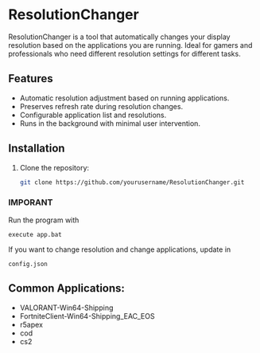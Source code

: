 # ResolutionChanger

ResolutionChanger is a tool that automatically changes your display resolution based on the applications you are running. Ideal for gamers and professionals who need different resolution settings for different tasks.

## Features
- Automatic resolution adjustment based on running applications.
- Preserves refresh rate during resolution changes.
- Configurable application list and resolutions.
- Runs in the background with minimal user intervention.

## Installation
1. Clone the repository:
   ```bash
   git clone https://github.com/yourusername/ResolutionChanger.git

### IMPORANT 
Run the program with 

```
execute app.bat
```
If you want to change resolution and change applications, update in 

```
config.json
``` 

## Common Applications:

- VALORANT-Win64-Shipping
- FortniteClient-Win64-Shipping_EAC_EOS
- r5apex
- cod
- cs2
